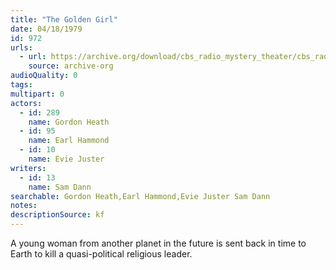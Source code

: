 ```yaml
---
title: "The Golden Girl"
date: 04/18/1979
id: 972
urls: 
  - url: https://archive.org/download/cbs_radio_mystery_theater/cbs_radio_mystery_theater-0951-1000.zip/cbs_radio_mystery_theater-0951-1000%2Fcbsrmt_0972_the_golden_girl.mp3
    source: archive-org
audioQuality: 0
tags: 
multipart: 0
actors:  
  - id: 289
    name: Gordon Heath  
  - id: 95
    name: Earl Hammond  
  - id: 10
    name: Evie Juster
writers:  
  - id: 13
    name: Sam Dann
searchable: Gordon Heath,Earl Hammond,Evie Juster Sam Dann
notes: 
descriptionSource: kf
---
```

A young woman from another planet in the future is sent back in time to Earth to kill a quasi-political religious leader.